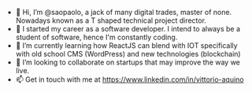 - 👋 Hi, I’m @saopaolo, a jack of many digital trades, master of none.  Nowadays known as a T shaped technical project director.
- 👀 I started my career as a software developer.  I intend to always be a student of software, hence I'm constantly coding.
- 🌱 I’m currently learning how ReactJS can blend with IOT specifically with old school CMS (WordPress) and new technologies (blockchain)
- 💞️ I’m looking to collaborate on startups that may improve the way we live. 
- 📫 Get in touch with me at https://www.linkedin.com/in/vittorio-aquino

<!---
saopaolo/saopaolo is a ✨ special ✨ repository because its `README.md` (this file) appears on your GitHub profile.
You can click the Preview link to take a look at your changes.
--->
